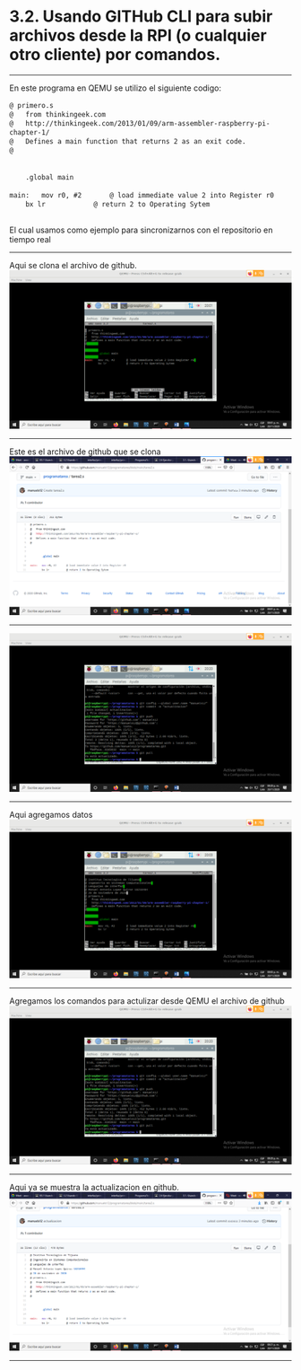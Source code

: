 # 3.2. Usando GITHub CLI para subir archivos desde la RPI (o cualquier otro cliente) por comandos. 
* * *
En este programa en QEMU se utilizo el siguiente codigo: 
~~~
@ primero.s
@   from thinkingeek.com
@   http://thinkingeek.com/2013/01/09/arm-assembler-raspberry-pi-chapter-1/
@   Defines a main function that returns 2 as an exit code.
@	

	
	.global main
	
main:   mov r0, #2       @ load immediate value 2 into Register r0 
	bx lr            @ return 2 to Operating Sytem
  
  ~~~
  
El cual usamos como ejemplo para sincronizarnos con el repositorio en tiempo real   
* * *
Aqui se clona el archivo de github.  
![](3.2.png)
* * *
Este es el archivo de github que se clona
![](3.22.png)
* * *
![](3.222.png)
* * *
Aqui agregamos datos
![](3.2222.png)
* * *
Agregamos los comandos para actulizar desde QEMU el archivo de github 
![](3.222.png)
* * *
Aqui ya se muestra la actualizacion en github.
![](3.22222222.png)
* * *
